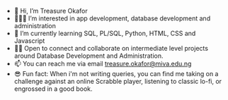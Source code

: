- 🌸 Hi, I’m Treasure Okafor
- 👩🏽‍💻 I’m interested in app development, database development and administration
- 🌱 I’m currently learning SQL, PL/SQL, Python, HTML, CSS and Javascript
- 👯‍♀️ Open to connect and collaborate on intermediate level projects around Database Development and Administration.
- 📫 You can reach me via email treasure.okafor@miva.edu.ng
- 😎 Fun fact: When i'm not writing queries, you can find me taking on a challenge against an online Scrabble player, listening to classic lo-fi, or engrossed in a good book.

<!---
Diogo-dinma/Diogo-dinma is a ✨ special ✨ repository because its `README.md` (this file) appears on your GitHub profile.
You can click the Preview link to take a look at your changes.
--->
